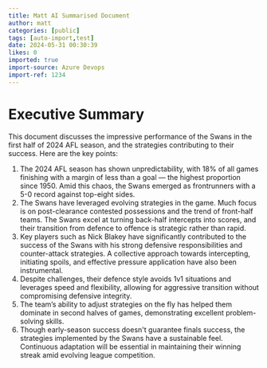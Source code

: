 ```yaml
---
title: Matt AI Summarised Document
author: matt
categories: [public]
tags: [auto-import,test]
date: 2024-05-31 00:30:39 
likes: 0
imported: true
import-source: Azure Devops
import-ref: 1234
---
```


# Executive Summary

This document discusses the impressive performance of the Swans in the first half of 2024 AFL season, and the strategies contributing to their success. Here are the key points:

1. The 2024 AFL season has shown unpredictability, with 18% of all games finishing with a margin of less than a goal — the highest proportion since 1950. Amid this chaos, the Swans emerged as frontrunners with a 5-0 record against top-eight sides.
2. The Swans have leveraged evolving strategies in the game. Much focus is on post-clearance contested possessions and the trend of front-half teams. The Swans excel at turning back-half intercepts into scores, and their transition from defence to offence is strategic rather than rapid.
3. Key players such as Nick Blakey have significantly contributed to the success of the Swans with his strong defensive responsibilities and counter-attack strategies. A collective approach towards intercepting, initiating spoils, and effective pressure application have also been instrumental.
4. Despite challenges, their defence style avoids 1v1 situations and leverages speed and flexibility, allowing for aggressive transition without compromising defensive integrity.
5. The team’s ability to adjust strategies on the fly has helped them dominate in second halves of games, demonstrating excellent problem-solving skills.
6. Though early-season success doesn't guarantee finals success, the strategies implemented by the Swans have a sustainable feel. Continuous adaptation will be essential in maintaining their winning streak amid evolving league competition.